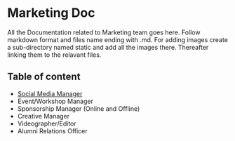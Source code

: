 # Marketing Doc

All the Documentation related to Marketing team goes here.
Follow markdown format and files name ending with .md. For adding images create a sub-directory named static and add all the images there. Thereafter linking them to the relavant files.

## Table of content

- [Social Media Manager](Social_Media_Manager.md)
- Event/Workshop Manager
- Sponsorship Manager (Online and Offline)
- Creative Manager
- Videographer/Editor
- Alumni Relations Officer
